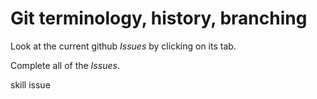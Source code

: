 # Git terminology, history, branching

Look at the current github *Issues* by clicking on its tab.

Complete all of the *Issues*.

skill issue

